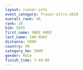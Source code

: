 ```yaml
---
layout: runner-info 
event_category: fraser-ultra-2019 
overall_rank: 46
rank: 34
bib: 5035
first_name: SWEE KHEE
last_name: SAM KOAY
distance: 50KM
country: PH
category_km: 50KM
gender: Male
finish_time: 7-49-08
---
```

